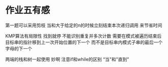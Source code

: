 # 作业五有感

第一题可以采用剪枝 当和大于给定的n的时候立刻结束本次递归调用 来节省时间



KMP算法有局限性 找到就停 不能识别重复并多次计数 需要在模式被遍历结束后 目标串的指针移到上一次开始位置的下一个 而不是目标串内模式子串的最后一个字母的下一个



两端的栈和树一起使用  妙啊 注意if和while的区别 “当"和"直到"